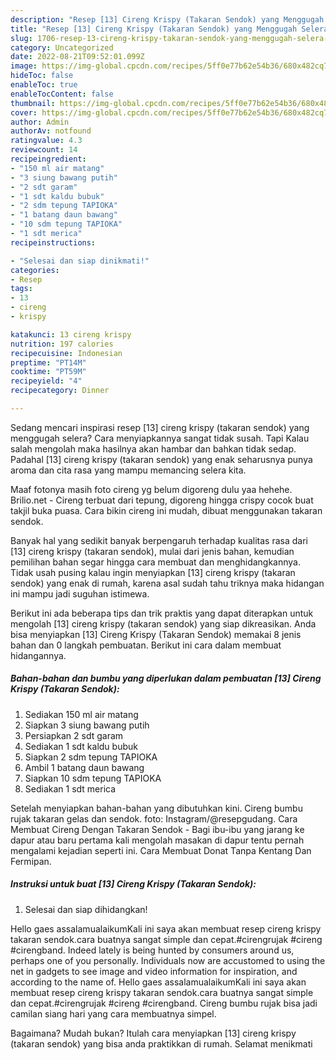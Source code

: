 ```yaml
---
description: "Resep [13] Cireng Krispy (Takaran Sendok) yang Menggugah Selera, Buat Buka Puasa Bisa Manjain Lidah"
title: "Resep [13] Cireng Krispy (Takaran Sendok) yang Menggugah Selera, Buat Buka Puasa Bisa Manjain Lidah"
slug: 1706-resep-13-cireng-krispy-takaran-sendok-yang-menggugah-selera-buat-buka-puasa-bisa-manjain-lidah
category: Uncategorized
date: 2022-08-21T09:52:01.099Z
image: https://img-global.cpcdn.com/recipes/5ff0e77b62e54b36/680x482cq70/13-cireng-krispy-takaran-sendok-foto-resep-utama.jpg
hideToc: false
enableToc: true
enableTocContent: false
thumbnail: https://img-global.cpcdn.com/recipes/5ff0e77b62e54b36/680x482cq70/13-cireng-krispy-takaran-sendok-foto-resep-utama.jpg
cover: https://img-global.cpcdn.com/recipes/5ff0e77b62e54b36/680x482cq70/13-cireng-krispy-takaran-sendok-foto-resep-utama.jpg
author: Admin
authorAv: notfound
ratingvalue: 4.3
reviewcount: 14
recipeingredient:
- "150 ml air matang"
- "3 siung bawang putih"
- "2 sdt garam"
- "1 sdt kaldu bubuk"
- "2 sdm tepung TAPIOKA"
- "1 batang daun bawang"
- "10 sdm tepung TAPIOKA"
- "1 sdt merica"
recipeinstructions:

- "Selesai dan siap dinikmati!"
categories:
- Resep
tags:
- 13
- cireng
- krispy

katakunci: 13 cireng krispy 
nutrition: 197 calories
recipecuisine: Indonesian
preptime: "PT14M"
cooktime: "PT59M"
recipeyield: "4"
recipecategory: Dinner

---
```



Sedang mencari inspirasi resep [13] cireng krispy (takaran sendok) yang menggugah selera? Cara menyiapkannya sangat tidak susah. Tapi Kalau salah mengolah maka hasilnya akan hambar dan bahkan tidak sedap. Padahal [13] cireng krispy (takaran sendok) yang enak seharusnya punya aroma dan cita rasa yang mampu memancing selera kita.


Maaf fotonya masih foto cireng yg belum digoreng dulu yaa hehehe. Brilio.net - Cireng terbuat dari tepung, digoreng hingga crispy cocok buat takjil buka puasa. Cara bikin cireng ini mudah, dibuat menggunakan takaran sendok.

Banyak hal yang sedikit banyak berpengaruh terhadap kualitas rasa dari [13] cireng krispy (takaran sendok), mulai dari jenis bahan, kemudian pemilihan bahan segar hingga cara membuat dan menghidangkannya. Tidak usah pusing kalau ingin menyiapkan [13] cireng krispy (takaran sendok) yang enak di rumah, karena asal sudah tahu triknya maka hidangan ini mampu jadi suguhan istimewa.


Berikut ini ada beberapa tips dan trik praktis yang dapat diterapkan untuk mengolah [13] cireng krispy (takaran sendok) yang siap dikreasikan. Anda bisa menyiapkan [13] Cireng Krispy (Takaran Sendok) memakai 8 jenis bahan dan 0 langkah pembuatan. Berikut ini cara dalam membuat hidangannya.

<!--inarticleads1-->

##### Bahan-bahan dan bumbu yang diperlukan dalam pembuatan [13] Cireng Krispy (Takaran Sendok):

1. Sediakan 150 ml air matang
1. Siapkan 3 siung bawang putih
1. Persiapkan 2 sdt garam
1. Sediakan 1 sdt kaldu bubuk
1. Siapkan 2 sdm tepung TAPIOKA
1. Ambil 1 batang daun bawang
1. Siapkan 10 sdm tepung TAPIOKA
1. Sediakan 1 sdt merica


Setelah menyiapkan bahan-bahan yang dibutuhkan kini. Cireng bumbu rujak takaran gelas dan sendok. foto: Instagram/@resepgudang. Cara Membuat Cireng Dengan Takaran Sendok - Bagi ibu-ibu yang jarang ke dapur atau baru pertama kali mengolah masakan di dapur tentu pernah mengalami kejadian seperti ini. Cara Membuat Donat Tanpa Kentang Dan Fermipan. 

<!--inarticleads2-->

##### Instruksi untuk buat [13] Cireng Krispy (Takaran Sendok):


1. Selesai dan siap dihidangkan!

Hello gaes assalamualaikumKali ini saya akan membuat resep cireng krispy takaran sendok.cara buatnya sangat simple dan cepat.#cirengrujak #cireng #cirengband. Indeed lately is being hunted by consumers around us, perhaps one of you personally. Individuals now are accustomed to using the net in gadgets to see image and video information for inspiration, and according to the name of. Hello gaes assalamualaikumKali ini saya akan membuat resep cireng krispy takaran sendok.cara buatnya sangat simple dan cepat.#cirengrujak #cireng #cirengband. Cireng bumbu rujak bisa jadi camilan siang hari yang cara membuatnya simpel. 

Bagaimana? Mudah bukan? Itulah cara menyiapkan [13] cireng krispy (takaran sendok) yang bisa anda praktikkan di rumah. Selamat menikmati
